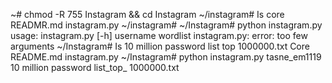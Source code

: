 ~# chmod -R 755 Instagram && cd Instagram
~/instagram# Is
core READMR.md   instagram.py
~/instagram#
~/Instagram# python instagram.py 
usage: instagram.py [-h] username wordlist
instagram.py: error: too few arguments
~/Instagram# Is
10 million password list top 1000000.txt Core README.md instagram.py
~/Instagram# python instagram.py tasne_em1119 10 million password list_top_ 1000000.txt
